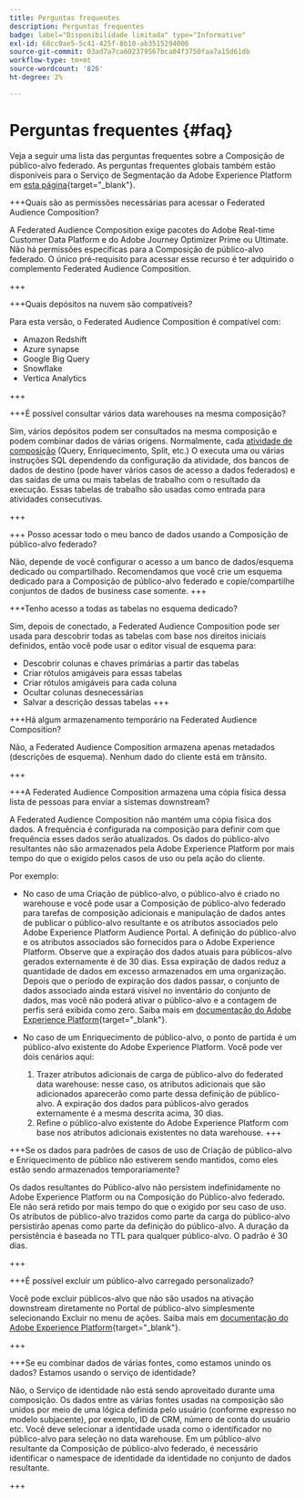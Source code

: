 ```yaml
---
title: Perguntas frequentes
description: Perguntas frequentes
badge: label="Disponibilidade limitada" type="Informative"
exl-id: 68cc0ae5-5c41-425f-8b10-ab3515294006
source-git-commit: 03ad7a7ca602379567bca04f3750faa7a15d61db
workflow-type: tm+mt
source-wordcount: '826'
ht-degree: 2%

---
```


# Perguntas frequentes {#faq}

Veja a seguir uma lista das perguntas frequentes sobre a Composição de público-alvo federado. As perguntas frequentes globais também estão disponíveis para o Serviço de Segmentação da Adobe Experience Platform em [esta página](https://experienceleague.adobe.com/en/docs/experience-platform/segmentation/faq){target="_blank"}.


+++Quais são as permissões necessárias para acessar o Federated Audience Composition?

A Federated Audience Composition exige pacotes do Adobe Real-time Customer Data Platform e do Adobe Journey Optimizer Prime ou Ultimate. Não há permissões específicas para a Composição de público-alvo federado. O único pré-requisito para acessar esse recurso é ter adquirido o complemento Federated Audience Composition.

+++

+++Quais depósitos na nuvem são compatíveis?

Para esta versão, o Federated Audience Composition é compatível com:

* Amazon Redshift
* Azure synapse
* Google Big Query
* Snowflake
* Vertica Analytics

+++


+++É possível consultar vários data warehouses na mesma composição?

Sim, vários depósitos podem ser consultados na mesma composição e podem combinar dados de várias origens.  Normalmente, cada [atividade de composição](../compositions/orchestrate-activities.md) (Query, Enriquecimento, Split, etc.) O executa uma ou várias instruções SQL dependendo da configuração da atividade, dos bancos de dados de destino (pode haver vários casos de acesso a dados federados) e das saídas de uma ou mais tabelas de trabalho com o resultado da execução. Essas tabelas de trabalho são usadas como entrada para atividades consecutivas.

+++

+++ Posso acessar todo o meu banco de dados usando a Composição de público-alvo federado?

Não, depende de você configurar o acesso a um banco de dados/esquema dedicado ou compartilhado. Recomendamos que você crie um esquema dedicado para a Composição de público-alvo federado e copie/compartilhe conjuntos de dados de business case somente.
+++



+++Tenho acesso a todas as tabelas no esquema dedicado?

Sim, depois de conectado, a Federated Audience Composition pode ser usada para descobrir todas as tabelas com base nos direitos iniciais definidos, então você pode usar o editor visual de esquema para:

* Descobrir colunas e chaves primárias a partir das tabelas
* Criar rótulos amigáveis para essas tabelas
* Criar rótulos amigáveis para cada coluna
* Ocultar colunas desnecessárias
* Salvar a descrição dessas tabelas
+++


+++Há algum armazenamento temporário na Federated Audience Composition?

Não, a Federated Audience Composition armazena apenas metadados (descrições de esquema). Nenhum dado do cliente está em trânsito. <!--The Audience export flow is done directly from Adobe Experience Platform Audience Portal (via [Destination](../connections/destinations.md)) to the customer database. The creation and update flow is done directly from your data warehouse database to Adobe Experience Platform Audience Portal.-->

+++

+++A Federated Audience Composition armazena uma cópia física dessa lista de pessoas para enviar a sistemas downstream?

A Federated Audience Composition não mantém uma cópia física dos dados. A frequência é configurada na composição para definir com que frequência esses dados serão atualizados. Os dados do público-alvo resultantes não são armazenados pela Adobe Experience Platform por mais tempo do que o exigido pelos casos de uso ou pela ação do cliente.

Por exemplo:

* No caso de uma Criação de público-alvo, o público-alvo é criado no warehouse e você pode usar a Composição de público-alvo federado para tarefas de composição adicionais e manipulação de dados antes de publicar o público-alvo resultante e os atributos associados pelo Adobe Experience Platform Audience Portal. A definição do público-alvo e os atributos associados são fornecidos para o Adobe Experience Platform.
Observe que a expiração dos dados atuais para públicos-alvo gerados externamente é de 30 dias. Essa expiração de dados reduz a quantidade de dados em excesso armazenados em uma organização. Depois que o período de expiração dos dados passar, o conjunto de dados associado ainda estará visível no inventário do conjunto de dados, mas você não poderá ativar o público-alvo e a contagem de perfis será exibida como zero. Saiba mais em [documentação do Adobe Experience Platform](https://experienceleague.adobe.com/en/docs/experience-platform/segmentation/faq#how-long-do-externally-generated-audiences-last-for){target="_blank"}.

* No caso de um Enriquecimento de público-alvo, o ponto de partida é um público-alvo existente do Adobe Experience Platform. Você pode ver dois cenários aqui:
   1. Trazer atributos adicionais de carga de público-alvo do federated data warehouse: nesse caso, os atributos adicionais que são adicionados aparecerão como parte dessa definição de público-alvo. A expiração dos dados para públicos-alvo gerados externamente é a mesma descrita acima, 30 dias.
   1. Refine o público-alvo existente do Adobe Experience Platform com base nos atributos adicionais existentes no data warehouse. <!--For example, you have an audience of customers who have shown interest in a particular product on the website for the last two months. You now want to take this audience and further segment it using Federated Audience Composition to only include customers who have a high credit score. The credit score is deemed sensitive and individual credit score data points are not copied over from the data warehouse.-->
+++

+++Se os dados para padrões de casos de uso de Criação de público-alvo e Enriquecimento de público não estiverem sendo mantidos, como eles estão sendo armazenados temporariamente?

Os dados resultantes do Público-alvo não persistem indefinidamente no Adobe Experience Platform ou na Composição do Público-alvo federado. Ele não será retido por mais tempo do que o exigido por seu caso de uso. Os atributos de público-alvo trazidos como parte da carga do público-alvo persistirão apenas como parte da definição do público-alvo. A duração da persistência é baseada no TTL para qualquer público-alvo. O padrão é 30 dias.

+++

+++É possível excluir um público-alvo carregado personalizado?

Você pode excluir públicos-alvo que não são usados na ativação downstream diretamente no Portal de público-alvo simplesmente selecionando Excluir no menu de ações. Saiba mais em [documentação do Adobe Experience Platform](https://experienceleague.adobe.com/en/docs/experience-platform/segmentation/faq#how-do-i-put-an-audience-in-the-deleted-state){target="_blank"}.

+++

+++Se eu combinar dados de várias fontes, como estamos unindo os dados? Estamos usando o serviço de identidade?

Não, o Serviço de identidade não está sendo aproveitado durante uma composição. Os dados entre as várias fontes usadas na composição são unidos por meio de uma lógica definida pelo usuário (conforme expresso no modelo subjacente), por exemplo, ID de CRM, número de conta do usuário etc. Você deve selecionar a identidade usada como o identificador no público-alvo para seleção no data warehouse. Em um público-alvo resultante da Composição de público-alvo federado, é necessário identificar o namespace de identidade da identidade no conjunto de dados resultante.

+++

<!--
+++If I want to combine federated data with datasets that live in Adobe Experience Platform, how is this done?

Likewise, the Identity Service is not being leveraged in this scenario either. The data model underpinning a composition needs to express how the data warehouse data and the audience to be enriched are related. e.g. assume an existing audience in Adobe Experience Platform contains several attributes, among which is the CRM ID. Assume transactional data is in the data warehouse containing purchases with various attributes, including the CRM ID of the purchaser. The end-user would have to specify that the CRM ID for both objects is used to stitch the two objects together.

+++
-->
